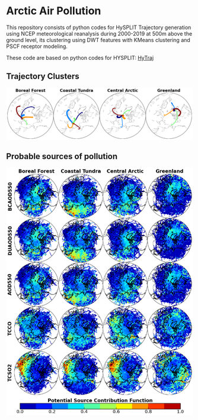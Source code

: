 # Arctic Air Pollution

This repository consists of python codes for HySPLIT Trajectory generation using NCEP meteorological reanalysis during 2000-2019 at 500m above the ground level, its clustering using DWT features with KMeans clustering and PSCF receptor modeling.


These code are based on python codes for HYSPLIT: [HyTraj](https://github.com/pankajkarman/HyTraj) 

## Trajectory Clusters
![Trajectory clusters](https://github.com/pankajkarman/Arctic_Air_Pollution/blob/master/figs/traj_cluster.png)

## Probable sources of pollution
![Pollution Sources](https://github.com/pankajkarman/Arctic_Air_Pollution/blob/master/figs/2004_2019_pscf.png)

